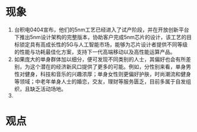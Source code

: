 # 现象
1. 台积电0404宣布，他们的5nm工艺已经进入了试产阶段，并在开放创新平台下推出5nm设计架构的完整版本，协助客户完成5nm芯片的设计，该工艺的目标锁定具有高成长性的5G与人工智能市场，能够为芯片设计者提供不同等级的性能与功耗最佳化方案，支持下一代高端移动以及高性能运算产品。
2. 如果庞大的单身群体加以细分，便可发现不同类别的人士，其偏好也会有所差别，为这个潜在的经济新风口提供了更多的可能。例如，分性别来看，单身男性对健身，科技和音乐的兴趣浓厚；单身女性则更偏好护肤，时尚潮流和健身等领域；中老年单身人士的婚恋，交友，理财等服务匮乏，目前多属于自发组织，且缺乏活动场地。
3.  

# 观点



